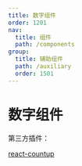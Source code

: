```yaml
---
title: 数字组件
order: 1201
nav:
  title: 组件
  path: /components
group:
  title: 辅助组件
  path: /auxiliary
  order: 1501
---
```


# 数字组件

第三方插件：

<a href="https://github.com/glennreyes/react-countup">
    react-countup
  </a>

<code src="./.demos/countup.tsx"></code>
